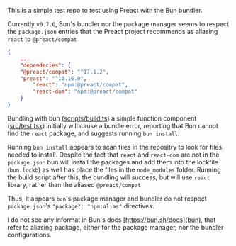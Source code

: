 This is a simple test repo to test using Preact with the Bun bundler.

Currently `v0.7.0`, Bun's bundler nor the package manager seems to respect the `package.json` entries that the Preact project recommends as aliasing `react` to `@preact/compat`

```json
{
	...
	"dependecies": {
    "@preact/compat": "^17.1.2",
    "preact": "^10.16.0",
		"react": "npm:@preact/compat",
		"react-dom": "npm:@preact/compat"
	}
}
```
Bundling with bun ([scripts/build.ts](build.ts)) a simple function component ([src/test.tsx](test.tsx)) initially will cause a bundle error, reporting that Bun cannot find the `react` package, and suggests running `bun install`.

Running `bun install` appears to scan files in the repositry to look for files needed to install. Despite the fact that `react` and `react-dom` are not in the `package.json` bun will install the packages and add them into the lockfile (`bun.lockb`) as well has place the files in the `node_modules` folder. Running the build script after this, the bundling will success, but will use `react` library, rather than the aliased `@preact/compat`

Thus, it appears `bun`'s package manager and bundler do not respect `package.json`'s `"package": "npm:alias"` directives.

I do not see any informat in Bun's docs [https://bun.sh/docs](bun), that refer to aliasing package, either for the package manager, nor the bundler configurations.